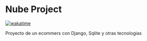 # Nube Project
[![wakatime](https://wakatime.com/badge/user/f68f6773-2c77-49c5-90d2-d3fb829ee671/project/749cdc18-aa1d-4f54-8aa0-af64b769c1fa.svg)](https://wakatime.com/badge/user/f68f6773-2c77-49c5-90d2-d3fb829ee671/project/749cdc18-aa1d-4f54-8aa0-af64b769c1fa)

Proyecto de un ecommers con Django, Sqlite y otras tecnologias
